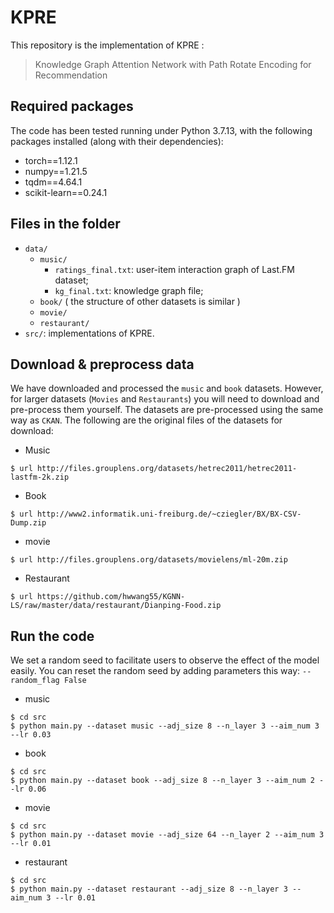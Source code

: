 # KPRE

This repository is the implementation of KPRE :

> Knowledge Graph Attention Network with Path Rotate Encoding for Recommendation
>
> 

## Required packages

The code has been tested running under Python 3.7.13, with the following packages installed (along with their dependencies):
- torch==1.12.1
- numpy==1.21.5
- tqdm==4.64.1
- scikit-learn==0.24.1

## Files in the folder

- `data/`
  - `music/` 
    - `ratings_final.txt`: user-item interaction graph of Last.FM dataset;
    - `kg_final.txt`: knowledge graph file;
  - `book/` ( the structure of other datasets is similar )
  - `movie/`
  - `restaurant/`
- `src/`: implementations of KPRE.

## Download  & preprocess data

We have downloaded and processed the `music` and `book` datasets. However, for larger datasets (`Movies` and `Restaurants`) you will need to download and pre-process them yourself. The datasets are pre-processed using the same way as `CKAN`. The following are the original files of the datasets for download:

- Music

```
$ url http://files.grouplens.org/datasets/hetrec2011/hetrec2011-lastfm-2k.zip
```


- Book
```
$ url http://www2.informatik.uni-freiburg.de/~cziegler/BX/BX-CSV-Dump.zip
```

- movie
```
$ url http://files.grouplens.org/datasets/movielens/ml-20m.zip
```

- Restaurant
```
$ url https://github.com/hwwang55/KGNN-LS/raw/master/data/restaurant/Dianping-Food.zip
```


##  Run the code

We set a random seed to facilitate users to observe the effect of the model easily. You can reset the random seed by adding parameters this way:  `--random_flag False`

- music

```
$ cd src
$ python main.py --dataset music --adj_size 8 --n_layer 3 --aim_num 3 --lr 0.03
```

- book 

```
$ cd src
$ python main.py --dataset book --adj_size 8 --n_layer 3 --aim_num 2 --lr 0.06
```

- movie

```
$ cd src
$ python main.py --dataset movie --adj_size 64 --n_layer 2 --aim_num 3 --lr 0.01
```

- restaurant

```
$ cd src
$ python main.py --dataset restaurant --adj_size 8 --n_layer 3 --aim_num 3 --lr 0.01
```

